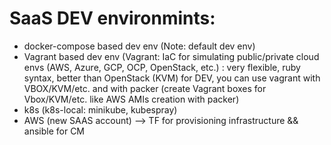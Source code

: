 # SaaS DEV environmints:

- docker-compose based dev env (Note: default dev env) 
- Vagrant based dev env (Vagrant: IaC for simulating public/private cloud envs (AWS, Azure, GCP, OCP, OpenStack, etc.) : very flexible, ruby syntax, better than OpenStack (KVM) for DEV, you can use vagrant with VBOX/KVM/etc. and with packer (create Vagrant boxes for Vbox/KVM/etc. like AWS AMIs creation with packer)
- k8s (k8s-local: minikube, kubespray)
- AWS (new SAAS account) —> TF for provisioning infrastructure && ansible for CM 

